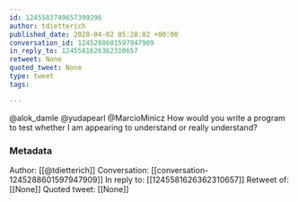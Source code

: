 ```yaml
---
id: 1245583749657399296
author: tdietterich
published_date: 2020-04-02 05:28:02 +00:00
conversation_id: 1245288601597947909
in_reply_to: 1245581626362310657
retweet: None
quoted_tweet: None
type: tweet
tags:

---
```


@alok_damle @yudapearl @MarcioMinicz How would you write a program to test whether I am appearing to understand or really understand?

### Metadata

Author: [[@tdietterich]]
Conversation: [[conversation-1245288601597947909]]
In reply to: [[1245581626362310657]]
Retweet of: [[None]]
Quoted tweet: [[None]]
